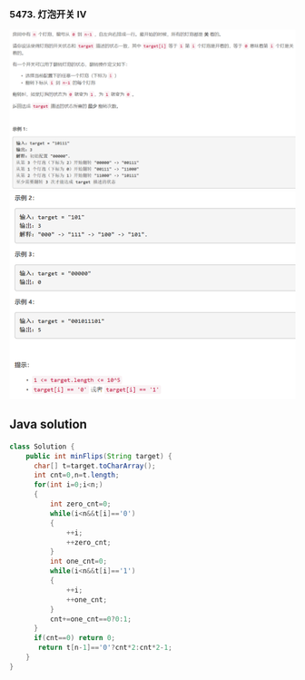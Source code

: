 ### 5473. 灯泡开关 IV

<img src="1.png" alt=" " title="." style="zoom: 200%;" />     

<img src="2.png" alt=" " title="." style="zoom: 200%;" />

## Java solution

```java
class Solution {
    public int minFlips(String target) {
      char[] t=target.toCharArray();
      int cnt=0,n=t.length;
      for(int i=0;i<n;)
      {
          int zero_cnt=0;
          while(i<n&&t[i]=='0')
          {
              ++i;
              ++zero_cnt;
          }
          int one_cnt=0;
          while(i<n&&t[i]=='1')
          {
              ++i;
              ++one_cnt;
          }
          cnt+=one_cnt==0?0:1;
      }
      if(cnt==0) return 0;  
       return t[n-1]=='0'?cnt*2:cnt*2-1; 
    }
}
```


